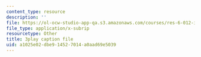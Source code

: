 ```yaml
---
content_type: resource
description: ''
file: https://ol-ocw-studio-app-qa.s3.amazonaws.com/courses/res-6-012-introduction-to-probability-spring-2018/a1025e02dbe914527014a0aad69e5039_FMrYw7sgyxQ.srt
file_type: application/x-subrip
resourcetype: Other
title: 3play caption file
uid: a1025e02-dbe9-1452-7014-a0aad69e5039
---
```

